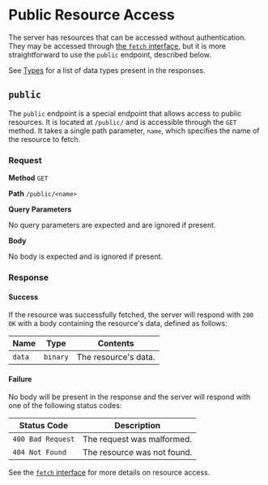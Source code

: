 # Public Resource Access

The server has resources that can be accessed without authentication. They may be accessed through [the `fetch` interface](./INTERFACES.md#fetch), but it is more straightforward to use the `public` endpoint, described below.

See [Types](TYPES.md) for a list of data types present in the responses.

## `public`

The `public` endpoint is a special endpoint that allows access to public resources. It is located at `/public/` and is accessible through the `GET` method. It takes a single path parameter, `name`, which specifies the name of the resource to fetch.

### Request

**Method** `GET`

**Path** `/public/<name>`

**Query Parameters**

No query parameters are expected and are ignored if present.

**Body**

No body is expected and is ignored if present.

### Response

#### Success

If the resource was successfully fetched, the server will respond with `200 OK` with a body containing the resource's data, defined as follows:

| Name | Type | Contents |
| ---- | ---- | ----------- |
| `data` | `binary` | The resource's data. |

#### Failure

No body will be present in the response and the server will respond with one of the following status codes:

| Status Code | Description |
| ----------- | ----------- |
| `400 Bad Request` | The request was malformed. |
| `404 Not Found` | The resource was not found. |

See the [`fetch` interface](./INTERFACES.md#fetch) for more details on resource access.
